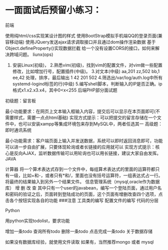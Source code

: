 # 一面面试后预留小练习：

前端

使用纯html/css实现某设计图的样式
使用BootStrap模拟手机端QQ的登录页面(兼容移动端)
使用JQuery发送ajax请求调取接口并且通过dom操作渲染数据
基于Object.defineProperty()实现数据拦截
给一个没有设置CORS的接口，如何来解决跨域问题。
liunx(ops)

1. 安装Linux(初级)，
2.熟悉vim(初级)，找到vim的配置文件，对vim做一些配置修改，比如增加行号，配置插件(中级)。
3.对文本(中级)
aa,201
zz,502
bb,1
ee,42
处理，排序，最后输出
1
42
201
502
4.筛选出/var/log/auth.log中所有systemd-logind标签的行(中级)
5.编写shell脚本，判断输入的IP是否正确。ip格式x1.x2.x3.x4，其中0<x<255
后端PHP部分面试题

初级题：留言板

最小功能要求：在网页上文本输入框输入内容，提交后可以显示在本页面即可(不需要样式，需要一点点html基础)
实现方式提示：可以把提交的留言存储在一个文件中，也可以安装xampp等集成环境包来存到MySQL中，两者任选其一
高级题：即时通讯系统

最小功能需求：客户端页面上输入并发送数据，系统可以即时返回消息即可，功能可以进一步自由扩展，只要体现轮询或者长链接的应用就可以
实现方式提示：核心是反向AJAX，监听数据传输可以用轮询也可以用长链接，建议大家自由发挥。
JAVA

计算器
将一个算术表达式存到一个文件中，每组算术表达式的里面的运算符都只有一级，比如+和-，或者只有*和/，里面也没有括号运算符，一组表达式占一行。将最终的结果输入到另外一个结果文件。
信息管理系统（mysql,oracle作为数据库）
增 删 改 查 其中只有一个user的javabean，编写一个登陆页面，通过用户名和密码的验证之后，页面转到登陆成功的页面，这个页面有增删改查四个选项，点击各个按钮实现各自的功能
###注意 工具类的编写 配置文件的编写 代码的分层

Python

用python实现todolist，要求功能

增加一条todo
查询所有todo
删除一条todo
点击完成一条todo
关于数据存储

如果没有数据库经验，就使用文件读取
如果有，当然推荐mongo 或者 mysql

